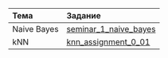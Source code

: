 |Тема|Задание|
|:----|:-------|
|Naive Bayes|[seminar_1_naive_bayes](https://github.com/Renata-2001/ml-mipt-course/blob/main/Basic/week0_01_01_naive_bayes.ipynb)|
|kNN|[knn_assignment_0_01](https://github.com/Renata-2001/ml-mipt-course/tree/main/Basic/assignment01_knn)|

